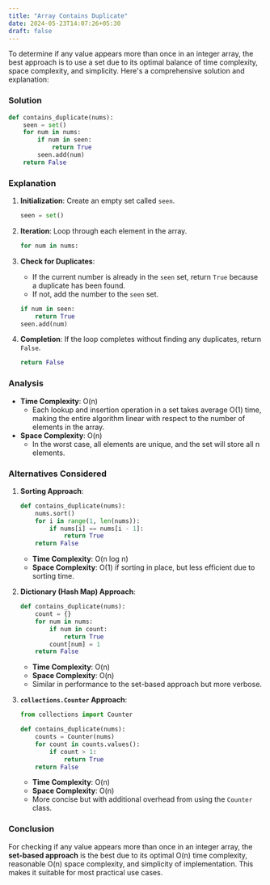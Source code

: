 ```yaml
---
title: "Array Contains Duplicate"
date: 2024-05-23T14:07:26+05:30
draft: false
---
```

To determine if any value appears more than once in an integer array, the best approach is to use a set due to its optimal balance of time complexity, space complexity, and simplicity. Here's a comprehensive solution and explanation:

### Solution

```python
def contains_duplicate(nums):
    seen = set()
    for num in nums:
        if num in seen:
            return True
        seen.add(num)
    return False
```

### Explanation

1. **Initialization**: Create an empty set called `seen`.
   ```python
   seen = set()
   ```

2. **Iteration**: Loop through each element in the array.
   ```python
   for num in nums:
   ```

3. **Check for Duplicates**:
   - If the current number is already in the `seen` set, return `True` because a duplicate has been found.
   - If not, add the number to the `seen` set.
   ```python
   if num in seen:
       return True
   seen.add(num)
   ```

4. **Completion**: If the loop completes without finding any duplicates, return `False`.
   ```python
   return False
   ```

### Analysis

- **Time Complexity**: O(n)
  - Each lookup and insertion operation in a set takes average O(1) time, making the entire algorithm linear with respect to the number of elements in the array.
- **Space Complexity**: O(n)
  - In the worst case, all elements are unique, and the set will store all n elements.

### Alternatives Considered

1. **Sorting Approach**: 
   ```python
   def contains_duplicate(nums):
       nums.sort()
       for i in range(1, len(nums)):
           if nums[i] == nums[i - 1]:
               return True
       return False
   ```
   - **Time Complexity**: O(n log n)
   - **Space Complexity**: O(1) if sorting in place, but less efficient due to sorting time.

2. **Dictionary (Hash Map) Approach**:
   ```python
   def contains_duplicate(nums):
       count = {}
       for num in nums:
           if num in count:
               return True
           count[num] = 1
       return False
   ```
   - **Time Complexity**: O(n)
   - **Space Complexity**: O(n)
   - Similar in performance to the set-based approach but more verbose.

3. **`collections.Counter` Approach**:
   ```python
   from collections import Counter

   def contains_duplicate(nums):
       counts = Counter(nums)
       for count in counts.values():
           if count > 1:
               return True
       return False
   ```
   - **Time Complexity**: O(n)
   - **Space Complexity**: O(n)
   - More concise but with additional overhead from using the `Counter` class.

### Conclusion

For checking if any value appears more than once in an integer array, the **set-based approach** is the best due to its optimal O(n) time complexity, reasonable O(n) space complexity, and simplicity of implementation. This makes it suitable for most practical use cases.
